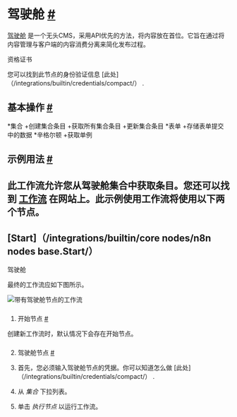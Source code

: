 


 驾驶舱
 [#](#驾驶舱 "永久链接")
=========================================



[驾驶舱](https://getcockpit.com/) 
 是一个无头CMS，采用API优先的方法，将内容放在首位。它旨在通过将内容管理与客户端的内容消费分离来简化发布过程。
 




 资格证书
 



 您可以找到此节点的身份验证信息
 [此处]（/integrations/builtin/credentials/compact/）
 .
 




 基本操作
 [#](#基本操作 "永久链接")
-----------------------------------------------------------


*集合
	+创建集合条目
	+获取所有集合条目
	+更新集合条目
*表单
	+存储表单提交中的数据
*辛格尔顿
	+获取单例



 示例用法
 [#](#示例用法 "永久链接")
-----------------------------------------------------



 此工作流允许您从驾驶舱集合中获取条目。您还可以找到
 [工作流](https://n8n.io/workflows/518) 
 在网站上。此示例使用工作流将使用以下两个节点。
-
 [Start]（/integrations/builtin/core nodes/n8n nodes base.Start/）
 -
 驾驶舱




 最终的工作流应如下图所示。
 



![带有驾驶舱节点的工作流](https://d33wubrfki0l68.cloudfront.net/edcd1652472477990c6b55b418658e049e4c96c1/f7a82/_images/integrations/builtin/app-nodes/cockpit/workflow.png)



### 
 1. 开始节点
 [#](#1-start-node "永久链接")



 创建新工作流时，默认情况下会存在开始节点。
 


### 
 2. 驾驶舱节点
 [#](#2-锁定节点 "永久链接")


1. 首先，您必须输入驾驶舱节点的凭据。你可以知道怎么做
 [此处]（/integrations/builtin/credentials/compact/）
 .
2. 从
 *集合*
 下拉列表。
3. 单击
 *执行节点*
 以运行工作流。




